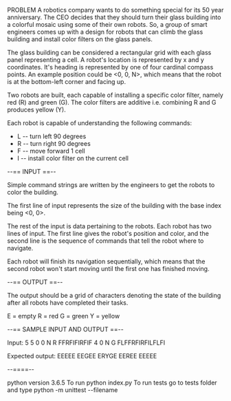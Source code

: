 PROBLEM
A robotics company wants to do something special for its 50 year anniversary. The CEO decides that they should turn their glass building into a colorful mosaic using some of their own robots. So, a group of smart engineers comes up with a design for robots that can climb the glass building and install color filters on the glass panels.

The glass building can be considered a rectangular grid with each glass panel representing a cell. A robot's location is represented by x and y coordinates. It's heading is represented by one of four cardinal compass points. An example position could be <0, 0, N>, which means that the robot is at the bottom-left corner and facing up.

Two robots are built, each capable of installing a specific color filter, namely red (R) and green (G). The color filters are additive i.e. combining R and G produces yellow (Y).

Each robot is capable of understanding the following commands:
* L -- turn left 90 degrees
* R -- turn right 90 degrees
* F -- move forward 1 cell
* I -- install color filter on the current cell

--== INPUT ==--

Simple command strings are written by the engineers to get the robots to color the building. 

The first line of input represents the size of the building with the base index being <0, 0>.

The rest of the input is data pertaining to the robots. Each robot has two lines of input. The first line gives the robot's position and color, and the second line is the sequence of commands that tell the robot where to navigate.

Each robot will finish its navigation sequentially, which means that the second robot won't start moving until the first one has finished moving.

--== OUTPUT ==--

The output should be a grid of characters denoting the state of the building after all robots have completed their tasks.

E = empty
R = red
G = green
Y = yellow

--== SAMPLE INPUT AND OUTPUT ==--

Input:
5 5
0 0 N R
FFRFIFIRFIF
4 0 N G
FLFFRFIRFILFLFI

Expected output:
EEEEE
EEGEE
ERYGE
EEREE
EEEEE

--====--

python version 3.6.5
To run python index.py
To run tests go to tests folder and type python -m unittest --filename
